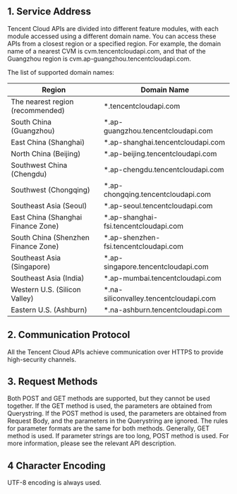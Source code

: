 ## 1. Service Address

Tencent Cloud APIs are divided into different feature modules, with each module accessed using a different domain name. You can access these APIs from a closest region or a specified region. For example, the domain name of a nearest CVM is cvm.tencentcloudapi.com, and that of the Guangzhou region is cvm.ap-guangzhou.tencentcloudapi.com.

The list of supported domain names:

| Region | Domain Name |
| -------------------- | --------------------------------------- |
| The nearest region (recommended) | \*.tencentcloudapi.com |
| South China (Guangzhou) | \*.ap-guangzhou.tencentcloudapi.com |
| East China (Shanghai) | \*.ap-shanghai.tencentcloudapi.com |
| North China (Beijing) | \*.ap-beijing.tencentcloudapi.com |
| Southwest China (Chengdu) | \*.ap-chengdu.tencentcloudapi.com |
| Southwest (Chongqing) | \*.ap-chongqing.tencentcloudapi.com |
| Southeast Asia (Seoul) | \*.ap-seoul.tencentcloudapi.com |
| East China (Shanghai Finance Zone) | \*.ap-shanghai-fsi.tencentcloudapi.com |
| South China (Shenzhen Finance Zone) | \*.ap-shenzhen-fsi.tencentcloudapi.com |
| Southeast Asia (Singapore) | \*.ap-singapore.tencentcloudapi.com |
| Southeast Asia (India) | \*.ap-mumbai.tencentcloudapi.com |
| Western U.S. (Silicon Valley) | \*.na-siliconvalley.tencentcloudapi.com |
| Eastern U.S. (Ashburn) | \*.na-ashburn.tencentcloudapi.com |

## 2. Communication Protocol

All the Tencent Cloud APIs achieve communication over HTTPS to provide high-security channels.

## 3. Request Methods

Both POST and GET methods are supported, but they cannot be used together. If the GET method is used, the parameters are obtained from Querystring. If the POST method is used, the parameters are obtained from Request Body, and the parameters in the Querystring are ignored. The rules for parameter formats are the same for both methods. Generally, GET method is used. If parameter strings are too long, POST method is used. For more information, please see the relevant API description.

## 4 Character Encoding

UTF-8 encoding is always used.
